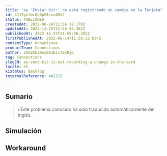 ```yaml
---
title: "ey 'Enviar Kit:' no está registrando un cambio en la Tarjeta"
id: 4J1SynfbrQqXpSIcveAMxJ
status: PUBLISHED
createdAt: 2022-06-14T11:56:12.170Z
updatedAt: 2022-11-25T21:55:56.382Z
publishedAt: 2022-11-25T21:55:56.382Z
firstPublishedAt: 2022-06-14T11:56:12.634Z
contentType: knownIssue
productTeam: Connections
author: 2mXZkbi0oi061KicTExNjo
tag: Connections
slugEN: ey-send-kit-is-not-recording-a-change-in-the-card
locale: es
kiStatus: Backlog
internalReference: 442215
---
```


## Sumario

>ℹ️ Este problema conocido ha sido traducido automáticamente del inglés.



## Simulación



## Workaround



